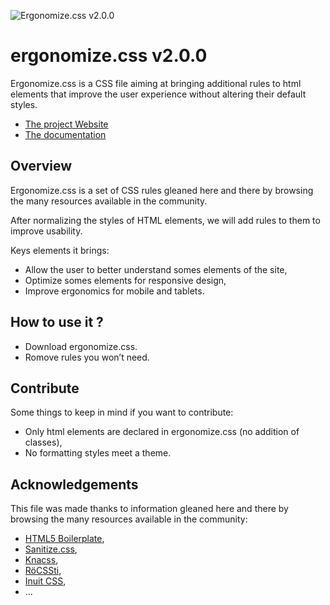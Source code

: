 ![Ergonomize.css v2.0.0](http://www.ergonomizecss.com/ergonomizecss-tall-compressor.png)

# ergonomize.css v2.0.0

Ergonomize.css is a CSS file aiming at bringing additional rules to html elements that improve the user experience without altering their default styles.

* [The project Website](http://www.ergonomizecss.com/)
* [The documentation](https://github.com/Effeilo/ergonomize.css/blob/master/documentation.md)

## Overview

Ergonomize.css is a set of CSS rules gleaned here and there by browsing the many resources available in the community.

After normalizing the styles of HTML elements, we will add rules to them to improve usability.

Keys elements it brings:

* Allow the user to better understand somes elements of the site,
* Optimize somes elements for responsive design,
* Improve ergonomics for mobile and tablets.

## How to use it ?

* Download ergonomize.css.
* Romove rules you won’t need.

## Contribute

Some things to keep in mind if you want to contribute:

* Only html elements are declared in ergonomize.css (no addition of classes),
* No formatting styles meet a theme.

## Acknowledgements

This file was made thanks to information gleaned here and there by browsing the many resources available in the community:

* [HTML5 Boilerplate](https://html5boilerplate.com/),
* [Sanitize.css](https://jonathantneal.github.io/sanitize.css/),
* [Knacss](http://www.knacss.com/),
* [RöCSSti](http://rocssti.net/),
* [Inuit CSS](https://github.com/inuitcss),
* ...
